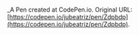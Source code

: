 # 
 _A Pen created at CodePen.io. Original URL: [https://codepen.io/jubeatriz/pen/Zdpbdp](https://codepen.io/jubeatriz/pen/Zdpbdp).

 
